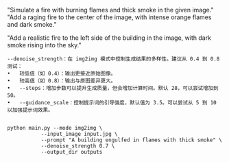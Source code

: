 "Simulate a fire with burning flames and thick smoke in the given image."
"Add a raging fire to the center of the image, with intense orange flames and dark smoke."

"Add a realistic fire to the left side of the building in the image, with dark smoke rising into the sky."


	--denoise_strength：在 img2img 模式中控制生成结果的多样性。建议从 0.4 到 0.8 测试：
	•	较低值（如 0.4）：输出更接近原始图像。
	•	较高值（如 0.8）：输出与原图差异更大。
	•	--steps：增加步数可以提升生成质量，但会增加计算时间。默认 28，可以尝试增加到 50。
	•	--guidance_scale：控制提示词的引导强度，默认值为 3.5。可以尝试从 5 到 10 以加强提示词效果。


    python main.py --mode img2img \
               --input_image input.jpg \
               --prompt "A building engulfed in flames with thick smoke" \
               --denoise_strength 0.7 \
               --output_dir outputs
